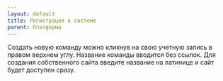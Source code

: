 ```yaml
---
layout: default
title: Регистрация в системе
parent: Платформа
---
```


Создать новую команду можно кликнув на свою учетную запись в правом верхнем углу.
Название команды вводится без ссылок.
Для создания собственного сайта введите название на латинице и сайт будет доступен сразу.
